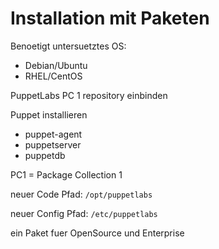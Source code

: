 # Installation mit Paketen

Benoetigt untersuetztes OS:

- Debian/Ubuntu
- RHEL/CentOS

PuppetLabs PC 1 repository einbinden

Puppet installieren

- puppet-agent
- puppetserver
- puppetdb

PC1 = Package Collection 1

neuer Code Pfad: ```/opt/puppetlabs```

neuer Config Pfad: ```/etc/puppetlabs```

ein Paket fuer OpenSource und Enterprise


